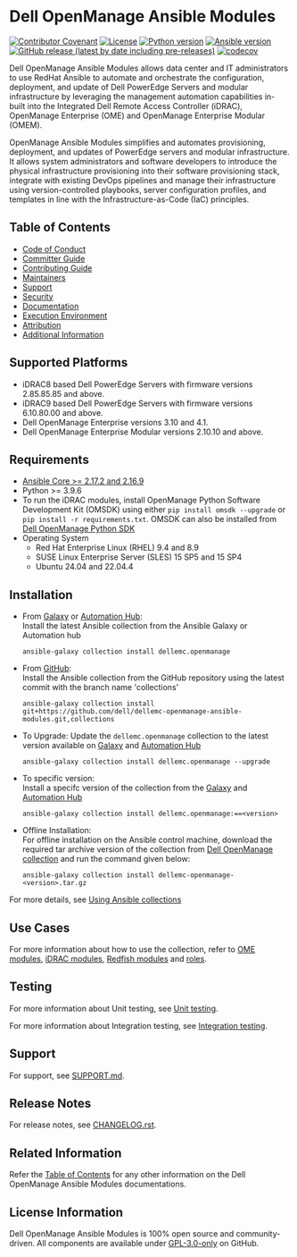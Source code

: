 # Dell OpenManage Ansible Modules

[![Contributor Covenant](https://img.shields.io/badge/Contributor%20Covenant-v2.1%20adopted-ff69b4.svg)](https://github.com/dell/dellemc-openmanage-ansible-modules/blob/collections/docs/CODE_OF_CONDUCT.md)
[![License](https://img.shields.io/github/license/dell/dellemc-openmanage-ansible-modules)](https://github.com/dell/dellemc-openmanage-ansible-modules/blob/collections/LICENSE)
[![Python version](https://img.shields.io/badge/python-3.9.6+-blue.svg)](https://www.python.org/downloads/)
[![Ansible version](https://img.shields.io/badge/ansible-2.15.6+-blue.svg)](https://pypi.org/project/ansible/)
[![GitHub release (latest by date including pre-releases)](https://img.shields.io/github/v/release/dell/dellemc-openmanage-ansible-modules?include_prereleases&label=latest&style=flat-square)](https://github.com/dell/dellemc-openmanage-ansible-modules/releases)
[![codecov](https://codecov.io/gh/dell/dellemc-openmanage-ansible-modules/branch/collections/graph/badge.svg)](https://app.codecov.io/gh/dell/dellemc-openmanage-ansible-modules)

Dell OpenManage Ansible Modules allows data center and IT administrators to use RedHat Ansible to automate and orchestrate the configuration, deployment, and update of Dell PowerEdge Servers and modular infrastructure by leveraging the management automation capabilities in-built into the Integrated Dell Remote Access Controller (iDRAC), OpenManage Enterprise (OME) and OpenManage Enterprise Modular (OMEM).

OpenManage Ansible Modules simplifies and automates provisioning, deployment, and updates of PowerEdge servers and modular infrastructure. It allows system administrators and software developers to introduce the physical infrastructure provisioning into their software provisioning stack, integrate with existing DevOps pipelines and manage their infrastructure using version-controlled playbooks, server configuration profiles, and templates in line with the Infrastructure-as-Code (IaC) principles.

## Table of Contents

  * [Code of Conduct](https://github.com/dell/dellemc-openmanage-ansible-modules/blob/collections/docs/CODE_OF_CONDUCT.md)
  * [Committer Guide](https://github.com/dell/dellemc-openmanage-ansible-modules/blob/collections/docs/COMMITTER_GUIDE.md)
  * [Contributing Guide](https://github.com/dell/dellemc-openmanage-ansible-modules/blob/collections/docs/CONTRIBUTING.md)
  * [Maintainers](https://github.com/dell/dellemc-openmanage-ansible-modules/blob/collections/docs/MAINTAINERS.md)
  * [Support](https://github.com/dell/dellemc-openmanage-ansible-modules/blob/collections/docs/SUPPORT.md)
  * [Security](https://github.com/dell/dellemc-openmanage-ansible-modules/blob/collections/docs/SECURITY.md)
  * [Documentation](https://github.com/dell/dellemc-openmanage-ansible-modules/blob/collections/docs/DOCUMENTATION.md)
  * [Execution Environment](https://github.com/dell/dellemc-openmanage-ansible-modules/blob/collections/docs/EXECUTION_ENVIRONMENT.md)
  * [Attribution](https://github.com/dell/dellemc-openmanage-ansible-modules/blob/collections/docs/ATTRIBUTION.md)
  * [Additional Information](https://github.com/dell/dellemc-openmanage-ansible-modules/blob/collections/docs/ADDITIONAL_INFORMATION.md)

## Supported Platforms
  * iDRAC8 based Dell PowerEdge Servers with firmware versions 2.85.85.85 and above.
  * iDRAC9 based Dell PowerEdge Servers with firmware versions 6.10.80.00 and above.
  * Dell OpenManage Enterprise versions 3.10 and 4.1.
  * Dell OpenManage Enterprise Modular versions 2.10.10 and above.

## Requirements
  * [Ansible Core >= 2.17.2 and 2.16.9](https://github.com/ansible/ansible)
  * Python >= 3.9.6
  * To run the iDRAC modules, install OpenManage Python Software Development Kit (OMSDK) 
  using either ```pip install omsdk --upgrade``` or ```pip install -r requirements.txt```. 
  OMSDK can also be installed from [Dell OpenManage Python SDK](https://github.com/dell/omsdk)
  * Operating System
    * Red Hat Enterprise Linux (RHEL) 9.4 and 8.9
    * SUSE Linux Enterprise Server (SLES) 15 SP5 and 15 SP4
    * Ubuntu 24.04 and 22.04.4

## Installation

* From [Galaxy](https://galaxy.ansible.com/dellemc/openmanage) or [Automation Hub](https://console.redhat.com/ansible/automation-hub/repo/published/dellemc/openmanage):  
Install the latest Ansible collection from the Ansible Galaxy or Automation hub 
  ```
  ansible-galaxy collection install dellemc.openmanage
  ```

* From [GitHub](https://github.com/dell/dellemc-openmanage-ansible-modules/tree/collections):  
Install the Ansible collection from the GitHub repository using the latest commit with the branch name 'collections'  
  ```
  ansible-galaxy collection install git+https://github.com/dell/dellemc-openmanage-ansible-modules.git,collections
  ```

* To Upgrade:
Update the `dellemc.openmanage` collection to the latest version available on [Galaxy](https://galaxy.ansible.com/dellemc/openmanage) and [Automation Hub](https://console.redhat.com/ansible/automation-hub/repo/published/dellemc/openmanage)
  ```
  ansible-galaxy collection install dellemc.openmanage --upgrade
  ```

* To specific version:  
Install a specifc version of the collection from the [Galaxy](https://galaxy.ansible.com/dellemc/openmanage) and [Automation Hub](https://console.redhat.com/ansible/automation-hub/repo/published/dellemc/openmanage)
  ```
  ansible-galaxy collection install dellemc.openmanage:==<version>
  ```

* Offline Installation:  
For offline installation on the Ansible control machine, download the required tar archive version of the collection from [Dell OpenManage collection](https://galaxy.ansible.com/dellemc/openmanage) and run the command given below:  
    ```
    ansible-galaxy collection install dellemc-openmanage-<version>.tar.gz
    ```

For more details, see [Using Ansible collections](https://docs.ansible.com/ansible/devel/user_guide/collections_using.html)

## Use Cases
For more information about how to use the collection, refer to [OME modules](https://github.com/dell/dellemc-openmanage-ansible-modules/tree/collections/playbooks/ome), [iDRAC modules](https://github.com/dell/dellemc-openmanage-ansible-modules/tree/collections/playbooks/idrac), [Redfish modules](https://github.com/dell/dellemc-openmanage-ansible-modules/tree/collections/playbooks/redfish) and [roles](https://github.com/dell/dellemc-openmanage-ansible-modules/tree/collections/playbooks/roles). 

## Testing

For more information about Unit testing, see [Unit testing](https://github.com/dell/dellemc-openmanage-ansible-modules/blob/collections/tests/README.md).

For more information about Integration testing, see [Integration testing](https://github.com/dell/dellemc-openmanage-ansible-modules/blob/collections/tests/integration/README.md).

## Support

For support, see [SUPPORT.md](https://github.com/dell/dellemc-openmanage-ansible-modules/blob/collections/docs/SUPPORT.md).

## Release Notes

For release notes, see [CHANGELOG.rst](https://github.com/dell/dellemc-openmanage-ansible-modules/blob/collections/CHANGELOG.rst).

## Related Information
Refer the [Table of Contents](https://github.com/dell/dellemc-openmanage-ansible-modules/blob/collections/README.md#table-of-contents) for any other information on the Dell OpenManage Ansible Modules documentations.

## License Information
Dell OpenManage Ansible Modules is 100% open source and community-driven. All components are available under [GPL-3.0-only](https://www.gnu.org/licenses/gpl-3.0.html) on GitHub.
